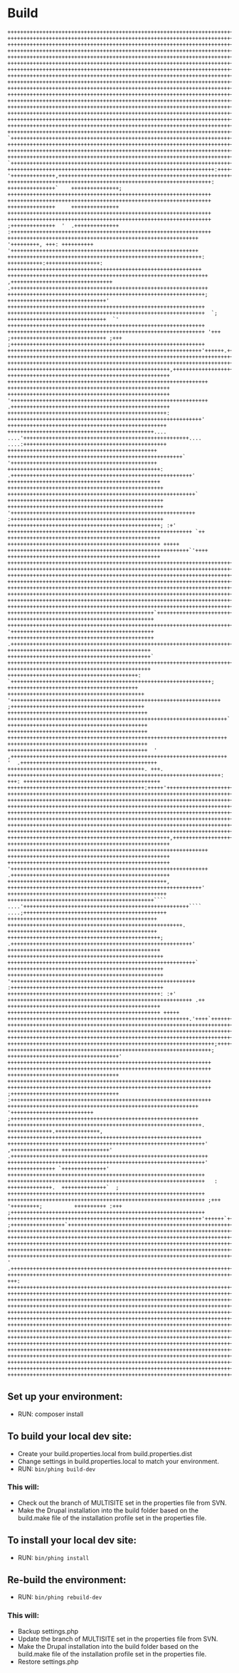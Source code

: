 # Build

    +++++++++++++++++++++++++++++++++++++++++++++++++++++++++++++++++++++++++++++++++++++++++++++++++++++++++++++++++++++++++++++++++++++++++++++++++++++++++++++++++++++++
    +++++++++++++++++++++++++++++++++++++++++++++++++++++++++++++++++++++++++++++++++++++++++++++++++++++++++++++++++++++++++++++++++++++++++++++++++++++++++++++++++++++++
    +++++++++++++++++++++++++++++++++++++++++++++++++++++++++++++++++++++++++++++++++++++++++++++++++++++++++++++++++++++++++++++++++++++++++++++++++++++++++++++++++++++++
    +++++++++++++++++++++++++++++++++++++++++++++++++++++++++++++++++++++++++++++++++++++++++++++++++++++++++++++++++++++++++++++++++++++++++++++++++++++++++++++++++++++++
    +++++++++++++++++++++++++++++++++++++++++++++++++++++++++++++++++++++++++++++++++++++++++++++++++++++++++++++++++++++++++++++++++++++++++++++++++++++++++++++++++++++++
    +++++++++++++++++++++++++++++++++++++++++++++++++++++++++++++++++++++++++++++++++++++++++++++++++++++++++++++++++++++++++++++++++++++++++++++++++++++++++++++++++++++++
    +++++++++++++++++++++++++++++++++++++++++++++++++++++++++++++++++++++++++++++++++++++++++++++++++++++++++++++++++++++++++++++++++++++++++++++++++++++++++++++++++++++++
    +++++++++++++++++++++++++++++++++++++++++++++++++++++++++++++++++++++++++++++++++++++++++++++++++++++++++++++++++++++++++++++++++++++++++++++++++++++++++++++++++++++++
    +++++++++++++++++++++++++++++++++++++++++++++++++++++++++++++++++++++++++++++++++++++++++++++++++++++++++++++++++++++++++++++++++++++++++++++++++++++++++++++++++++++++
    +++++++++++++++++++++++++++++++++++++++++++++++++++++++++++++++++++++++++++++++++++++++++++++++++++++++++++++++++++++++++++++++++++++++++++++++++++++++++++++++++++++++
    +++++++++++++++++++++++++++++++++++++++++++++++++++++++++++++++++++++++++++++++++++++++++++++++++++++++++++++++++++++++++++++++++++++++++++++++++++++++++++++++++++++++
    +++++++++++++++++++++++++++++++++++++++++++++++++++++++++++++++++++++++++++++++++++++++++++++++++++++++++++++++++++++++++++++++++++++++++++++++++++++++++++++++++++++++
    +++++++++++++++++++++++++++++++++++++++++++++++++++++++++++++++++++++++++++++++++++++++++++++++++++++++++++++++++++++++++++++++++++++++++++++++++++++++++++++++++++++++
    +++++++++++++++++++++++++++++++++++++++++++++++++++++++++++++++++++++++++++++++++++.+++++++++++++++++++++++++++++++++++++++++++++++++++++++++++++++++++++++++++++++++++
    +++++++++++++++++++++++++++++++++++++++++++++++++++++++++++++++++++++++++++++++++++ +++++++++++++++++++++++++++++++++++++++++++++++++++++++++++++++++++++++++++++++++++
    +++++++++++++++++++++++++++++++++++++++++++++++++++++++++++++++++++++++++++++++++++ `++++++++++++++++++++++++++++++++++++++++++++++++++++++++++++++++++++++++++++++++++
    ++++++++++++++++++++++++++++++++++++++++++++++++++++++++++++++++++++++++++++++++++.  ++++++++++++++++++++++++++++++++++++++++++++++++++++++++++++++++++++++++++++++++++
    ++++++++++++++++++++++++++++++++++++++++++++++++++++++++++++++++++++++++++++++'         `++++++++++++++++++++++++++++++++++++++++++++++++++++++++++++++++++++++++++++++
    +++++++++++++++++++++++++++++++++++++++++++++++++++++++++++++++++:++++++++++++++       '++++++++++++++,++++++++++++++++++++++++++++++++++++++++++++++++++++++++++++++++
    ++++++++++++++++++++++++++++++++++++++++++++++++++++++++++++++++: +++++++++++++++`    +++++++++++++++; ++++++++++++++++++++++++++++++++++++++++++++++++++++++++++++++++
    ++++++++++++++++++++++++++++++++++++++++++++++++++++++++++++++++  +++++++++++++++     +++++++++++++++  ++++++++++++++++++++++++++++++++++++++++++++++++++++++++++++++++
    ++++++++++++++++++++++++++++++++++++++++++++++++++++++++++++++++  ;++++++++++++++  '  .++++++++++++++  :+++++++++++++++++++++++++++++++++++++++++++++++++++++++++++++++
    ++++++++++++++++++++++++++++++++++++++++++++++++++++++++++++          '+++++++++, +++: ++++++++++          '+++++++++++++++++++++++++++++++++++++++++++++++++++++++++++
    +++++++++++++++++++++++++++++++++++++++++++++++++++++++++++++:       +++++++++++:+++++++++++++++++:       +++++++++++++++++++++++++++++++++++++++++++++++++++++++++++++
    +++++++++++++++++++++++++++++++++++++++++++++++++++++++++++++++    ,++++++++++++++++++++++++++++++++    .++++++++++++++++++++++++++++++++++++++++++++++++++++++++++++++
    ++++++++++++++++++++++++++++++++++++++++++++++++++++++++++++++;     +++++++++++++++++++++++++++++++'     ++++++++++++++++++++++++++++++++++++++++++++++++++++++++++++++
    ++++++++++++++++++++++++++++++++++++++++++++++++++++++++++++++  `;  +++++++++++++++++++++++++++++++  `'  ++++++++++++++++++++++++++++++++++++++++++++++++++++++++++++++
    ++++++++++++++++++++++++++++++++++++++++++++++++++++++++++++++ '+++ ;++++++++++++++++++++++++++++++ ;+++ ;+++++++++++++++++++++++++++++++++++++++++++++++++++++++++++++
    +++++++++++++++++++++++++++++++++++++++++++++++++++++++++++++'++++++.+++++++++++++++++++++++++++++'++++++.+++++++++++++++++++++++++++++++++++++++++++++++++++++++++++++
    +++++++++++++++++++++++++++++++++++++++++++++++++++++++++++++++++++++++++++++++++++++++++++++++++++++++++++++++++++++++++++++++++++++++++++++++++++++++++++++++++++++++
    +++++++++++++++++++++++++++++++++++++++++++++++++++++++++++++++++++++++++++++++++++++++++++++++++++++++++++++++++++++++++++++++++++++++++++++++++++++++++++++++++++++++
    +++++++++++++++++++++++++++++++++++++++++++++++++++,+++++++++++++++++++++++++++++++++++++++++++++++++++++++++++++++'+++++++++++++++++++++++++++++++++++++++++++++++++++
    +++++++++++++++++++++++++++++++++++++++++++++++++++ +++++++++++++++++++++++++++++++++++++++++++++++++++++++++++++++ +++++++++++++++++++++++++++++++++++++++++++++++++++
    +++++++++++++++++++++++++++++++++++++++++++++++++++ '++++++++++++++++++++++++++++++++++++++++++++++++++++++++++++++ .++++++++++++++++++++++++++++++++++++++++++++++++++
    ++++++++++++++++++++++++++++++++++++++++++++++++++:  +++++++++++++++++++++++++++++++++++++++++++++++++++++++++++++'  ++++++++++++++++++++++++++++++++++++++++++++++++++
    ++++++++++++++++++++++++++++++++++++++++++++++....   ....'++++++++++++++++++++++++++++++++++++++++++++++++++++....   ....:+++++++++++++++++++++++++++++++++++++++++++++
    +++++++++++++++++++++++++++++++++++++++++++++++         +++++++++++++++++++++++++++++++++++++++++++++++++++++++`        '++++++++++++++++++++++++++++++++++++++++++++++
    ++++++++++++++++++++++++++++++++++++++++++++++++:     .+++++++++++++++++++++++++++++++++++++++++++++++++++++++++'      ++++++++++++++++++++++++++++++++++++++++++++++++
    +++++++++++++++++++++++++++++++++++++++++++++++++     +++++++++++++++++++++++++++++++++++++++++++++++++++++++++++`    +++++++++++++++++++++++++++++++++++++++++++++++++
    +++++++++++++++++++++++++++++++++++++++++++++++++     '++++++++++++++++++++++++++++++++++++++++++++++++++++++++++     :++++++++++++++++++++++++++++++++++++++++++++++++
    ++++++++++++++++++++++++++++++++++++++++++++++++; :+'  ++++++++++++++++++++++++++++++++++++++++++++++++++++++++++ `++  ++++++++++++++++++++++++++++++++++++++++++++++++
    ++++++++++++++++++++++++++++++++++++++++++++++++ +++++ +++++++++++++++++++++++++++++++++++++++++++++++++++++++++`'++++ ++++++++++++++++++++++++++++++++++++++++++++++++
    +++++++++++++++++++++++++++++++++++++++++++++++++++++++++++++++++++++++++++++++++++++++++++++++++++++++++++++++++++++++++++++++++++++++++++++++++++++++++++++++++++++++
    +++++++++++++++++++++++++++++++++++++++++++++++++++++++++++++++++++++++++++++++++++++++++++++++++++++++++++++++++++++++++++++++++++++++++++++++++++++++++++++++++++++++
    +++++++++++++++++++++++++++++++++++++++++++++++++++++++++++++++++++++++++++++++++++++++++++++++++++++++++++++++++++++++++++++++++++++++++++++++++++++++++++++++++++++++
    +++++++++++++++++++++++++++++++++++++++++++++++++++++++++++++++++++++++++++++++++++++++++++++++++++++++++++++++++++++++++++++++++++++++++++++++++++++++++++++++++++++++
    +++++++++++++++++++++++++++++++++++++++++++++++++++++++++++++++++++++++++++++++++++++++++++++++++++++++++++++++++++++++++++++++++++++++++++++++++++++++++++++++++++++++
    +++++++++++++++++++++++++++++++++++++++++++++++++++++++++++++++++++++++++++++++++++++++++++++++++++++++++++++++++++++++++++++++++++++++++++++++++++++++++++++++++++++++
    +++++++++++++++++++++++++++++++++++++++++++++++++++++++++++++++++++++++++++++++++++++++++++++++++++++++++++++++++++++++++++++++++++++++++++++++++++++++++++++++++++++++
    +++++++++++++++++++++++++++++++++++++++++++++++++++++++++++++++++++++++++++++++++++++++++++++++++++++++++++++++++++++++++++++++++++++++++++++++++++++++++++++++++++++++
    ++++++++++++++++++++++++++++++++++++++++++++++`+++++++++++++++++++++++++++++++++++++++++++++++++++++++++++++++++++++++++,++++++++++++++++++++++++++++++++++++++++++++++
    ++++++++++++++++++++++++++++++++++++++++++++++ +++++++++++++++++++++++++++++++++++++++++++++++++++++++++++++++++++++++++ '+++++++++++++++++++++++++++++++++++++++++++++
    ++++++++++++++++++++++++++++++++++++++++++++++ .++++++++++++++++++++++++++++++++++++++++++++++++++++++++++++++++++++++++  +++++++++++++++++++++++++++++++++++++++++++++
    +++++++++++++++++++++++++++++++++++++++++++++`  +++++++++++++++++++++++++++++++++++++++++++++++++++++++++++++++++++++++.  +++++++++++++++++++++++++++++++++++++++++++++
    +++++++++++++++++++++++++++++++++++++++++:         `+++++++++++++++++++++++++++++++++++++++++++++++++++++++++++++++;          +++++++++++++++++++++++++++++++++++++++++
    +++++++++++++++++++++++++++++++++++++++++++       '++++++++++++++++++++++++++++++++++++++++++++++++++++++++++++++++++       ;++++++++++++++++++++++++++++++++++++++++++
    ++++++++++++++++++++++++++++++++++++++++++++     +++++++++++++++++++++++++++++++++++++++++++++++++++++++++++++++++++++`    ++++++++++++++++++++++++++++++++++++++++++++
    ++++++++++++++++++++++++++++++++++++++++++++     +++++++++++++++++++++++++++++++++++++++++++++++++++++++++++++++++++++     ++++++++++++++++++++++++++++++++++++++++++++
    ++++++++++++++++++++++++++++++++++++++++++++  '  ,++++++++++++++++++++++++++++++++++++++++++++++++++++++++++++++++++++  '  .+++++++++++++++++++++++++++++++++++++++++++
    +++++++++++++++++++++++++++++++++++++++++++. +++. +++++++++++++++++++++++++++++++++++++++++++++++++++++++++++++++++++: +++: +++++++++++++++++++++++++++++++++++++++++++
    +++++++++++++++++++++++++++++++++++++++++++:+++++'+++++++++++++++++++++++++++++++++++++++++++++++++++++++++++++++++++,+++++++++++++++++++++++++++++++++++++++++++++++++
    +++++++++++++++++++++++++++++++++++++++++++++++++++++++++++++++++++++++++++++++++++++++++++++++++++++++++++++++++++++++++++++++++++++++++++++++++++++++++++++++++++++++
    +++++++++++++++++++++++++++++++++++++++++++++++++++++++++++++++++++++++++++++++++++++++++++++++++++++++++++++++++++++++++++++++++++++++++++++++++++++++++++++++++++++++
    +++++++++++++++++++++++++++++++++++++++++++++++++++++++++++++++++++++++++++++++++++++++++++++++++++++++++++++++++++++++++++++++++++++++++++++++++++++++++++++++++++++++
    +++++++++++++++++++++++++++++++++++++++++++++++++++++++++++++++++++++++++++++++++++++++++++++++++++++++++++++++++++++++++++++++++++++++++++++++++++++++++++++++++++++++
    +++++++++++++++++++++++++++++++++++++++++++++++++++++++++++++++++++++++++++++++++++++++++++++++++++++++++++++++++++++++++++++++++++++++++++++++++++++++++++++++++++++++
    +++++++++++++++++++++++++++++++++++++++++++++++++++++++++++++++++++++++++++++++++++++++++++++++++++++++++++++++++++++++++++++++++++++++++++++++++++++++++++++++++++++++
    +++++++++++++++++++++++++++++++++++++++++++++++++++++++++++++++++++++++++++++++++++++++++++++++++++++++++++++++++++++++++++++++++++++++++++++++++++++++++++++++++++++++
    +++++++++++++++++++++++++++++++++++++++++++++++++++,+++++++++++++++++++++++++++++++++++++++++++++++++++++++++++++++'+++++++++++++++++++++++++++++++++++++++++++++++++++
    +++++++++++++++++++++++++++++++++++++++++++++++++++ +++++++++++++++++++++++++++++++++++++++++++++++++++++++++++++++ +++++++++++++++++++++++++++++++++++++++++++++++++++
    +++++++++++++++++++++++++++++++++++++++++++++++++++ '++++++++++++++++++++++++++++++++++++++++++++++++++++++++++++++ .++++++++++++++++++++++++++++++++++++++++++++++++++
    ++++++++++++++++++++++++++++++++++++++++++++++++++,  +++++++++++++++++++++++++++++++++++++++++++++++++++++++++++++'  ++++++++++++++++++++++++++++++++++++++++++++++++++
    ++++++++++++++++++++++++++++++++++++++++++++++````   ....'++++++++++++++++++++++++++++++++++++++++++++++++++++````   ....;+++++++++++++++++++++++++++++++++++++++++++++
    +++++++++++++++++++++++++++++++++++++++++++++++         +++++++++++++++++++++++++++++++++++++++++++++++++++++++.        +++++++++++++++++++++++++++++++++++++++++++++++
    ++++++++++++++++++++++++++++++++++++++++++++++++;     .+++++++++++++++++++++++++++++++++++++++++++++++++++++++++'      ++++++++++++++++++++++++++++++++++++++++++++++++
    +++++++++++++++++++++++++++++++++++++++++++++++++     +++++++++++++++++++++++++++++++++++++++++++++++++++++++++++`    +++++++++++++++++++++++++++++++++++++++++++++++++
    +++++++++++++++++++++++++++++++++++++++++++++++++     '++++++++++++++++++++++++++++++++++++++++++++++++++++++++++     :++++++++++++++++++++++++++++++++++++++++++++++++
    ++++++++++++++++++++++++++++++++++++++++++++++++: :+'  ++++++++++++++++++++++++++++++++++++++++++++++++++++++++++ .++  ++++++++++++++++++++++++++++++++++++++++++++++++
    ++++++++++++++++++++++++++++++++++++++++++++++++ +++++ +++++++++++++++++++++++++++++++++++++++++++++++++++++++++.'++++`++++++++++++++++++++++++++++++++++++++++++++++++
    +++++++++++++++++++++++++++++++++++++++++++++++++++++++++++++++++++++++++++++++++++++++++++++++++++++++++++++++++++++++++++++++++++++++++++++++++++++++++++++++++++++++
    +++++++++++++++++++++++++++++++++++++++++++++++++++++++++++++++++++++++++++++++++++++++++++++++++++++++++++++++++++++++++++++++++++++++++++++++++++++++++++++++++++++++
    +++++++++++++++++++++++++++++++++++++++++++++++++++++++++++++++++++++++++++++++++++++++++++++++++++++++++++++++++++++++++++++++++++++++++++++++++++++++++++++++++++++++
    +++++++++++++++++++++++++++++++++++++++++++++++++++++++++++++++++;++++++++++++++++++++++++++++++++++++:++++++++++++++++++++++++++++++++++++++++++++++++++++++++++++++++
    ++++++++++++++++++++++++++++++++++++++++++++++++++++++++++++++++; +++++++++++++++++++++++++++++++++++' ++++++++++++++++++++++++++++++++++++++++++++++++++++++++++++++++
    ++++++++++++++++++++++++++++++++++++++++++++++++++++++++++++++++  +++++++++++++++++++++++++++++++++++  ++++++++++++++++++++++++++++++++++++++++++++++++++++++++++++++++
    ++++++++++++++++++++++++++++++++++++++++++++++++++++++++++++++++  ;++++++++++++++++++++++++++++++++++  :+++++++++++++++++++++++++++++++++++++++++++++++++++++++++++++++
    ++++++++++++++++++++++++++++++++++++++++++++++++++++++++++++          '++++++++++++++++++++++++++          ;+++++++++++++++++++++++++++++++++++++++++++++++++++++++++++
    +++++++++++++++++++++++++++++++++++++++++++++++++++++++++++++.       ++++++++++++++.++++++++++++++,       +++++++++++++++++++++++++++++++++++++++++++++++++++++++++++++
    ++++++++++++++++++++++++++++++++++++++++++++++++++++++++++++++'    ,+++++++++++++++ +++++++++++++++'    .++++++++++++++++++++++++++++++++++++++++++++++++++++++++++++++
    ++++++++++++++++++++++++++++++++++++++++++++++++++++++++++++++'     +++++++++++++++ `++++++++++++++'     ++++++++++++++++++++++++++++++++++++++++++++++++++++++++++++++
    ++++++++++++++++++++++++++++++++++++++++++++++++++++++++++++++   :  ++++++++++++++.  ++++++++++++++`  ;  ++++++++++++++++++++++++++++++++++++++++++++++++++++++++++++++
    ++++++++++++++++++++++++++++++++++++++++++++++++++++++++++++++ ;+++ '+++++++++;          ++++++++++ :+++ ;+++++++++++++++++++++++++++++++++++++++++++++++++++++++++++++
    +++++++++++++++++++++++++++++++++++++++++++++++++++++++++++++'++++++`+++++++++++       ;+++++++++++++++++`+++++++++++++++++++++++++++++++++++++++++++++++++++++++++++++
    +++++++++++++++++++++++++++++++++++++++++++++++++++++++++++++++++++++++++++++++++`    +++++++++++++++++++++++++++++++++++++++++++++++++++++++++++++++++++++++++++++++++
    +++++++++++++++++++++++++++++++++++++++++++++++++++++++++++++++++++++++++++++++++     +++++++++++++++++++++++++++++++++++++++++++++++++++++++++++++++++++++++++++++++++
    +++++++++++++++++++++++++++++++++++++++++++++++++++++++++++++++++++++++++++++++++  '  .++++++++++++++++++++++++++++++++++++++++++++++++++++++++++++++++++++++++++++++++
    ++++++++++++++++++++++++++++++++++++++++++++++++++++++++++++++++++++++++++++++++, +++: ++++++++++++++++++++++++++++++++++++++++++++++++++++++++++++++++++++++++++++++++
    ++++++++++++++++++++++++++++++++++++++++++++++++++++++++++++++++++++++++++++++++,++++++++++++++++++++++++++++++++++++++++++++++++++++++++++++++++++++++++++++++++++++++
    +++++++++++++++++++++++++++++++++++++++++++++++++++++++++++++++++++++++++++++++++++++++++++++++++++++++++++++++++++++++++++++++++++++++++++++++++++++++++++++++++++++++
    +++++++++++++++++++++++++++++++++++++++++++++++++++++++++++++++++++++++++++++++++++++++++++++++++++++++++++++++++++++++++++++++++++++++++++++++++++++++++++++++++++++++
    +++++++++++++++++++++++++++++++++++++++++++++++++++++++++++++++++++++++++++++++++++++++++++++++++++++++++++++++++++++++++++++++++++++++++++++++++++++++++++++++++++++++
    +++++++++++++++++++++++++++++++++++++++++++++++++++++++++++++++++++++++++++++++++++++++++++++++++++++++++++++++++++++++++++++++++++++++++++++++++++++++++++++++++++++++
    +++++++++++++++++++++++++++++++++++++++++++++++++++++++++++++++++++++++++++++++++++++++++++++++++++++++++++++++++++++++++++++++++++++++++++++++++++++++++++++++++++++++
    +++++++++++++++++++++++++++++++++++++++++++++++++++++++++++++++++++++++++++++++++++++++++++++++++++++++++++++++++++++++++++++++++++++++++++++++++++++++++++++++++++++++
    +++++++++++++++++++++++++++++++++++++++++++++++++++++++++++++++++++++++++++++++++++++++++++++++++++++++++++++++++++++++++++++++++++++++++++++++++++++++++++++++++++++++
    +++++++++++++++++++++++++++++++++++++++++++++++++++++++++++++++++++++++++++++++++++++++++++++++++++++++++++++++++++++++++++++++++++++++++++++++++++++++++++++++++++++++
    +++++++++++++++++++++++++++++++++++++++++++++++++++++++++++++++++++++++++++++++++++++++++++++++++++++++++++++++++++++++++++++++++++++++++++++++++++++++++++++++++++++++
    +++++++++++++++++++++++++++++++++++++++++++++++++++++++++++++++++++++++++++++++++++++++++++++++++++++++++++++++++++++++++++++++++++++++++++++++++++++++++++++++++++++++
    +++++++++++++++++++++++++++++++++++++++++++++++++++++++++++++++++++++++++++++++++++++++++++++++++++++++++++++++++++++++++++++++++++++++++++++++++++++++++++++++++++++++
    +++++++++++++++++++++++++++++++++++++++++++++++++++++++++++++++++++++++++++++++++++++++++++++++++++++++++++++++++++++++++++++++++++++++++++++++++++++++++++++++++++++++
    +++++++++++++++++++++++++++++++++++++++++++++++++++++++++++++++++++++++++++++++++++++++++++++++++++++++++++++++++++++++++++++++++++++++++++++++++++++++++++++++++++++++




## Set up your environment:

*   RUN: composer install


## To build your local dev site:

*   Create your build.properties.local from build.properties.dist
*   Change settings in build.properties.local to match your environment.
*   RUN: <code>bin/phing build-dev</code>

### This will:

*   Check out the branch of MULTISITE set in the properties file from SVN.
*   Make the Drupal installation into the build folder based on the build.make file of the installation profile set in the properties file.

## To install your local dev site:

*   RUN: <code>bin/phing install</code>

## Re-build the environment:

*   RUN: <code>bin/phing rebuild-dev</code>

### This will:

*   Backup settings.php
*   Update the branch of MULTISITE set in the properties file from SVN.
*   Make the Drupal installation into the build folder based on the build.make file of the installation profile set in the properties file.
*   Restore settings.php

